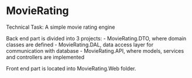 # MovieRating
Technical Task: A simple movie rating engine

Back end part is divided into 3 projects:
    - MovieRating.DTO, where domain classes are defined
    - MovieRating.DAL, data access layer for communication with database
    - MovieRating.API, where models, services and controllers are implemented

Front end part is located into MovieRating.Web folder.
